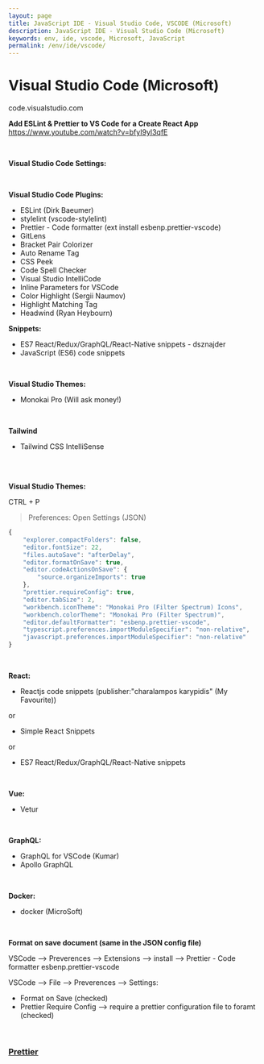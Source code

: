 ```yaml
---
layout: page
title: JavaScript IDE - Visual Studio Code, VSCODE (Microsoft)
description: JavaScript IDE - Visual Studio Code (Microsoft)
keywords: env, ide, vscode, Microsoft, JavaScript
permalink: /env/ide/vscode/
---
```


# Visual Studio Code (Microsoft)

code.visualstudio.com

**Add ESLint & Prettier to VS Code for a Create React App**  
https://www.youtube.com/watch?v=bfyI9yl3qfE

<br/>

**Visual Studio Code Settings:**

<!--

minimal

```
{
  "editor.wordWrap": "on",
  "terminal.integrated.fontSize": 26,
  "files.autoSave": "afterDelay",
  "files.autoSaveDelay": 10000,
  "eslint.enable": true
}
```

<br/>

**additional:**

    {
        "emmet.includeLanguages": {
            "javascript": "javascriptreact"
        },
        "emmet.syntaxProfiles": {
            "javascript": "jsx",
            "javascript": "html"
        }
    }

-->

<br/>

**Visual Studio Code Plugins:**

- ESLint (Dirk Baeumer)
- stylelint (vscode-stylelint)
- Prettier - Code formatter (ext install esbenp.prettier-vscode)
- GitLens
- Bracket Pair Colorizer
- Auto Rename Tag
- CSS Peek
- Code Spell Checker
- Visual Studio IntelliCode
- Inline Parameters for VSCode
- Color Highlight (Sergii Naumov)
- Highlight Matching Tag
- Headwind (Ryan Heybourn)

**Snippets:**

- ES7 React/Redux/GraphQL/React-Native snippets - dsznajder
- JavaScript (ES6) code snippets

<br/>

**Visual Studio Themes:**

- Monokai Pro (Will ask money!)

<br/>

**Tailwind**

- Tailwind CSS IntelliSense

<br/>

<!--

    $ cd ~/.vscode/extensions/monokai.theme-monokai-pro-vscode-1.1.17/
    $ code /js/app.js

Find key: "isValidLicense",

Change return statement

```
return !(!e || !t) && t === (0, n.default)("" + a.default.APP.UUID + e).match(/.{1,5}/g).slice(0, 5).join("-")
```

to

```
return true
```

-->

<br/>

**Visual Studio Themes:**

CTRL + P

> Preferences: Open Settings (JSON)

```js
{
    "explorer.compactFolders": false,
    "editor.fontSize": 22,
    "files.autoSave": "afterDelay",
    "editor.formatOnSave": true,
    "editor.codeActionsOnSave": {
        "source.organizeImports": true
    },
    "prettier.requireConfig": true,
    "editor.tabSize": 2,
    "workbench.iconTheme": "Monokai Pro (Filter Spectrum) Icons",
    "workbench.colorTheme": "Monokai Pro (Filter Spectrum)",
    "editor.defaultFormatter": "esbenp.prettier-vscode",
    "typescript.preferences.importModuleSpecifier": "non-relative",
    "javascript.preferences.importModuleSpecifier": "non-relative"
}
```

<!--

<br/>

**Possible can be interesting :**

- TypeScript Hero
- TypeScript Importer

-->

<br/>

**React:**

- Reactjs code snippets (publisher:"charalampos karypidis" (My Favourite))

or

- Simple React Snippets

or

- ES7 React/Redux/GraphQL/React-Native snippets

<br/>

**Vue:**

- Vetur

<br/>

**GraphQL:**

- GraphQL for VSCode (Kumar)
- Apollo GraphQL

<br/>

**Docker:**

- docker (MicroSoft)

<br/>

**Format on save document (same in the JSON config file)**

VSCode --> Preverences --> Extensions --> install --> Prettier - Code formatter esbenp.prettier-vscode

VSCode --> File --> Preverences --> Settings:

- Format on Save (checked)
- Prettier Require Config --> require a prettier configuration file to foramt (checked)

<br/>

### <a href="/env/prettier/">Prettier</a>
